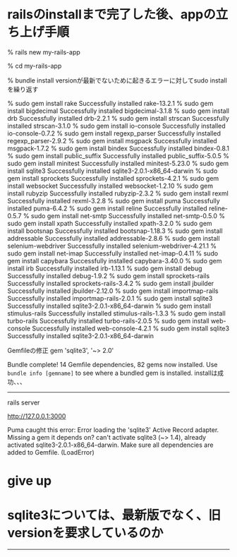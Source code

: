 
# railsのinstallまで完了した後、appの立ち上げ手順

% rails new my-rails-app

% cd my-rails-app

% bundle install 
versionが最新でないために起きるエラーに対してsudo installを繰り返す

% sudo gem install rake
Successfully installed rake-13.2.1
% sudo gem install bigdecimal
Successfully installed bigdecimal-3.1.8
% sudo gem install drb
Successfully installed drb-2.2.1
% sudo gem install strscan
Successfully installed strscan-3.1.0
% sudo gem install io-console 
Successfully installed io-console-0.7.2
% sudo gem install regexp_parser
Successfully installed regexp_parser-2.9.2
% sudo gem install msgpack
Successfully installed msgpack-1.7.2
% sudo gem install bindex
Successfully installed bindex-0.8.1
% sudo gem install public_suffix
Successfully installed public_suffix-5.0.5
% sudo gem install minitest
Successfully installed minitest-5.23.0
% sudo gem install sqlite3
Successfully installed sqlite3-2.0.1-x86_64-darwin
% sudo gem install sprockets
Successfully installed sprockets-4.2.1
% sudo gem install websocket
Successfully installed websocket-1.2.10
% sudo gem install rubyzip
Successfully installed rubyzip-2.3.2
% sudo gem install rexml
Successfully installed rexml-3.2.8
% sudo gem install puma
Successfully installed puma-6.4.2
% sudo gem install reline
Successfully installed reline-0.5.7
% sudo gem install net-smtp
Successfully installed net-smtp-0.5.0
% sudo gem install xpath
Successfully installed xpath-3.2.0
% sudo gem install bootsnap
Successfully installed bootsnap-1.18.3
% sudo gem install addressable
Successfully installed addressable-2.8.6
% sudo gem install selenium-webdriver
Successfully installed selenium-webdriver-4.21.1
% sudo gem install net-imap
Successfully installed net-imap-0.4.11
% sudo gem install capybara
Successfully installed capybara-3.40.0
% sudo gem install irb
Successfully installed irb-1.13.1
% sudo gem install debug
Successfully installed debug-1.9.2
% sudo gem install sprockets-rails
Successfully installed sprockets-rails-3.4.2
% sudo gem install jbuilder
Successfully installed jbuilder-2.12.0
% sudo gem install importmap-rails
Successfully installed importmap-rails-2.0.1
% sudo gem install sqlite3 
Successfully installed sqlite3-2.0.1-x86_64-darwin
% sudo gem install stimulus-rails 
Successfully installed stimulus-rails-1.3.3
% sudo gem install turbo-rails 
Successfully installed turbo-rails-2.0.5
% sudo gem install web-console
Successfully installed web-console-4.2.1
% sudo gem install sqlite3
Successfully installed sqlite3-2.0.1-x86_64-darwin

Gemfileの修正
gem 'sqlite3', '~> 2.0'

Bundle complete! 14 Gemfile dependencies, 82 gems now installed.
Use `bundle info [gemname]` to see where a bundled gem is installed.
installは成功、、、

----------------------------------------

rails server

http://127.0.0.1:3000

Puma caught this error: Error loading the 'sqlite3' Active Record adapter. Missing a gem it depends on? can't activate sqlite3 (~> 1.4), already activated sqlite3-2.0.1-x86_64-darwin. Make sure all dependencies are added to Gemfile. (LoadError)

# give up
# sqlite3については、最新版でなく、旧versionを要求しているのか

----------------------------------------